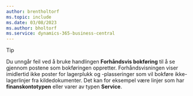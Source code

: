 ```yaml
---
author: brentholtorf
ms.topic: include
ms.date: 03/08/2023
ms.author: bholtorf
ms.service: dynamics-365-business-central
---
```


> [!TIP]
> Du unngår feil ved å bruke handlingen **Forhåndsvis bokføring** til å se gjennom postene som bokføringen oppretter. Forhåndsvisningen viser imidlertid ikke poster for lagerplukk og -plasseringer som vil bokføre ikke-lagerlinjer fra kildedokumenter. Det kan for eksempel være linjer som har **finanskontotypen** eller varer av typen **Service**.